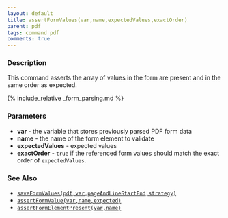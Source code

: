```yaml
---
layout: default
title: assertFormValues(var,name,expectedValues,exactOrder)
parent: pdf
tags: command pdf
comments: true
---
```


### Description
This command asserts the array of values in the form are present and in the same order as expected.

{% include_relative _form_parsing.md %}


### Parameters
- **var** \- the variable that stores previously parsed PDF form data
- **name** - the name of the form element to validate
- **expectedValues** \- expected values
- **exactOrder** \- `true` if the referenced form values should match the exact order of `expectedValues`.


### See Also
- [`saveFormValues(pdf,var,pageAndLineStartEnd,strategy)`](saveFormValues(pdf,var,pageAndLineStartEnd,strategy))
- [`assertFormValue(var,name,expected)`](assertFormValue(var,name,expected))
- [`assertFormElementPresent(var,name)`](assertFormElementPresent(var,name))
